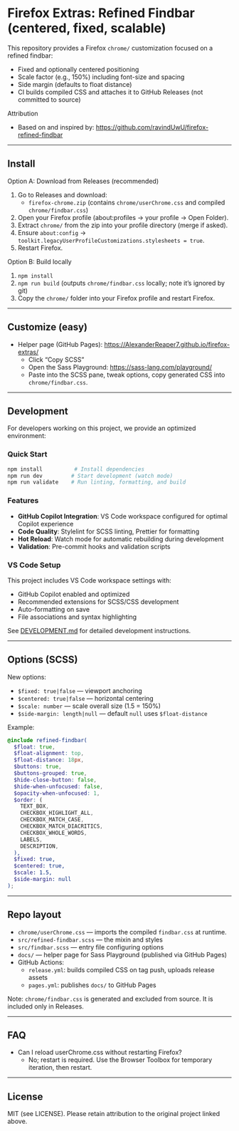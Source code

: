 # Firefox Extras: Refined Findbar (centered, fixed, scalable)

This repository provides a Firefox `chrome/` customization focused on a refined
findbar:

- Fixed and optionally centered positioning
- Scale factor (e.g., 150%) including font-size and spacing
- Side margin (defaults to float distance)
- CI builds compiled CSS and attaches it to GitHub Releases (not committed to
  source)

Attribution

- Based on and inspired by: https://github.com/ravindUwU/firefox-refined-findbar

---

## Install

Option A: Download from Releases (recommended)

1. Go to Releases and download:
   - `firefox-chrome.zip` (contains `chrome/userChrome.css` and compiled
     `chrome/findbar.css`)
2. Open your Firefox profile (about:profiles → your profile → Open Folder).
3. Extract `chrome/` from the zip into your profile directory (merge if asked).
4. Ensure `about:config` →
   `toolkit.legacyUserProfileCustomizations.stylesheets = true`.
5. Restart Firefox.

Option B: Build locally

1. `npm install`
2. `npm run build` (outputs `chrome/findbar.css` locally; note it’s ignored by
   git)
3. Copy the `chrome/` folder into your Firefox profile and restart Firefox.

---

## Customize (easy)

- Helper page (GitHub Pages): https://AlexanderReaper7.github.io/firefox-extras/
  - Click “Copy SCSS”
  - Open the Sass Playground: https://sass-lang.com/playground/
  - Paste into the SCSS pane, tweak options, copy generated CSS into
    `chrome/findbar.css`.

---

## Development

For developers working on this project, we provide an optimized environment:

### Quick Start

```bash
npm install          # Install dependencies
npm run dev         # Start development (watch mode)
npm run validate    # Run linting, formatting, and build
```

### Features

- **GitHub Copilot Integration**: VS Code workspace configured for optimal
  Copilot experience
- **Code Quality**: Stylelint for SCSS linting, Prettier for formatting
- **Hot Reload**: Watch mode for automatic rebuilding during development
- **Validation**: Pre-commit hooks and validation scripts

### VS Code Setup

This project includes VS Code workspace settings with:

- GitHub Copilot enabled and optimized
- Recommended extensions for SCSS/CSS development
- Auto-formatting on save
- File associations and syntax highlighting

See [DEVELOPMENT.md](DEVELOPMENT.md) for detailed development instructions.

---

## Options (SCSS)

New options:

- `$fixed: true|false` — viewport anchoring
- `$centered: true|false` — horizontal centering
- `$scale: number` — scale overall size (1.5 = 150%)
- `$side-margin: length|null` — default `null` uses `$float-distance`

Example:

```scss
@include refined-findbar(
  $float: true,
  $float-alignment: top,
  $float-distance: 18px,
  $buttons: true,
  $buttons-grouped: true,
  $hide-close-button: false,
  $hide-when-unfocused: false,
  $opacity-when-unfocused: 1,
  $order: (
    TEXT_BOX,
    CHECKBOX_HIGHLIGHT_ALL,
    CHECKBOX_MATCH_CASE,
    CHECKBOX_MATCH_DIACRITICS,
    CHECKBOX_WHOLE_WORDS,
    LABELS,
    DESCRIPTION,
  ),
  $fixed: true,
  $centered: true,
  $scale: 1.5,
  $side-margin: null
);
```

---

## Repo layout

- `chrome/userChrome.css` — imports the compiled `findbar.css` at runtime.
- `src/refined-findbar.scss` — the mixin and styles
- `src/findbar.scss` — entry file configuring options
- `docs/` — helper page for Sass Playground (published via GitHub Pages)
- GitHub Actions:
  - `release.yml`: builds compiled CSS on tag push, uploads release assets
  - `pages.yml`: publishes `docs/` to GitHub Pages

Note: `chrome/findbar.css` is generated and excluded from source. It is included
only in Releases.

---

## FAQ

- Can I reload userChrome.css without restarting Firefox?
  - No; restart is required. Use the Browser Toolbox for temporary iteration,
    then restart.

---

## License

MIT (see LICENSE). Please retain attribution to the original project linked
above.
